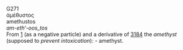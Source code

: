 <body>
  <p>G271<br>  ἀμέθυστος  <br> amethustos  <br><i>am-eth‘-oos_tos </i><br>From <a href="g0001.htm">1</a> (as a negative particle) and a derivative of <a href="g3184.htm">3184</a>  the <i>amethyst</i> (supposed to <i>prevent</i> <i>intoxication</i>): - amethyst.<br></p>
 </body>